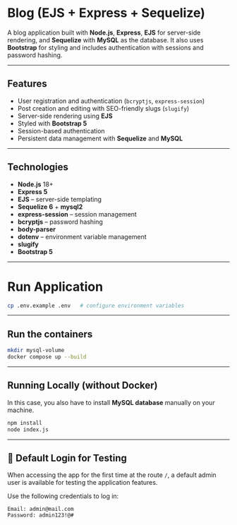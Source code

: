 # Blog (EJS + Express + Sequelize)

A blog application built with **Node.js**, **Express**, **EJS** for server-side rendering, and **Sequelize** with **MySQL** as the database. It also uses **Bootstrap** for styling and includes authentication with sessions and password hashing.

---

## Features
- User registration and authentication (`bcryptjs`, `express-session`)
- Post creation and editing with SEO-friendly slugs (`slugify`)
- Server-side rendering using **EJS**
- Styled with **Bootstrap 5**
- Session-based authentication
- Persistent data management with **Sequelize** and **MySQL**

---

## Technologies

- **Node.js** 18+
- **Express 5**
- **EJS** – server-side templating
- **Sequelize 6** + **mysql2**
- **express-session** – session management
- **bcryptjs** – password hashing
- **body-parser**
- **dotenv** – environment variable management
- **slugify**
- **Bootstrap 5**

---

# Run Application

```bash
cp .env.example .env   # configure environment variables
```

---

## Run the containers

```bash
mkdir mysql-volume
docker compose up --build
```

---

## Running Locally (without Docker)

In this case, you also have to install **MySQL database** manually on your machine.
```bash
npm install
node index.js
```

---

## 👤 Default Login for Testing

When accessing the app for the first time at the route `/`, a default admin user is available for testing the application features.  

Use the following credentials to log in:

```
Email: admin@mail.com
Password: admin123!@#
```